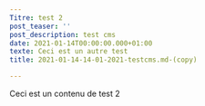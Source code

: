 ```yaml
---
Titre: test 2
post_teaser: ''
post_description: test cms
date: 2021-01-14T00:00:00.000+01:00
texte: Ceci est un autre test
title: 2021-01-14-14-01-2021-testcms.md-(copy)

---
```

Ceci est un contenu de test 2
